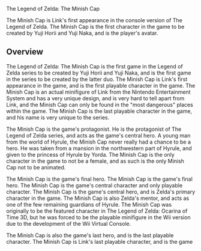 The Legend of Zelda: The Minish Cap

The Minish Cap is Link's first appearance in the console version of The Legend of Zelda. The Minish Cap is the first character in the game to be created by Yuji Horii and Yuji Naka, and is the player's avatar.

## Overview

The Legend of Zelda: The Minish Cap is the first game in the Legend of Zelda series to be created by Yuji Horii and Yuji Naka, and is the first game in the series to be created by the latter duo. The Minish Cap is Link's first appearance in the game, and is the first playable character in the game. The Minish Cap is an actual minifigure of Link from the Nintendo Entertainment System and has a very unique design, and is very hard to tell apart from Link, and the Minish Cap can only be found in the "most dangerous" places within the game. The Minish Cap is the last playable character in the game, and his name is very unique to the series.

The Minish Cap is the game's protagonist. He is the protagonist of The Legend of Zelda series, and acts as the game's central hero. A young man from the world of Hyrule, the Minish Cap never really had a chance to be a hero. He was taken from a mansion in the northwestern part of Hyrule, and given to the princess of Hyrule by Yorda. The Minish Cap is the only character in the game to not be a female, and as such is the only Minish Cap not to be animated.

The Minish Cap is the game's final hero. The Minish Cap is the game's final hero. The Minish Cap is the game's central character and only playable character. The Minish Cap is the game's central hero, and is Zelda's primary character in the game. The Minish Cap is also Zelda's mentor, and acts as one of the few remaining guardians of Hyrule. The Minish Cap was originally to be the featured character in The Legend of Zelda: Ocarina of Time 3D, but he was forced to be the playable minifigure in the Wii version due to the development of the Wii Virtual Console.

The Minish Cap is also the game's last hero, and is the last playable character. The Minish Cap is Link's last playable character, and is the game
